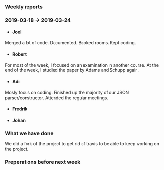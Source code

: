 ### Weekly reports
### 2019-03-18 -> 2019-03-24

* #### Joel
Merged a lot of code. Documented. Booked rooms. Kept coding. 

* #### Robert
For most of the week, I focused on an examination in another course. At the end of the week, I studied the paper by Adams and Schupp again.

* #### Adi
Mosly focus on coding. Finished up the majority of our JSON parser/constructor. Attended the regular meetings.

* #### Fredrik

* #### Johan

### What we have done
We did a fork of the project to get rid of travis to be able to keep working on the project. 

### Preperations before next week
